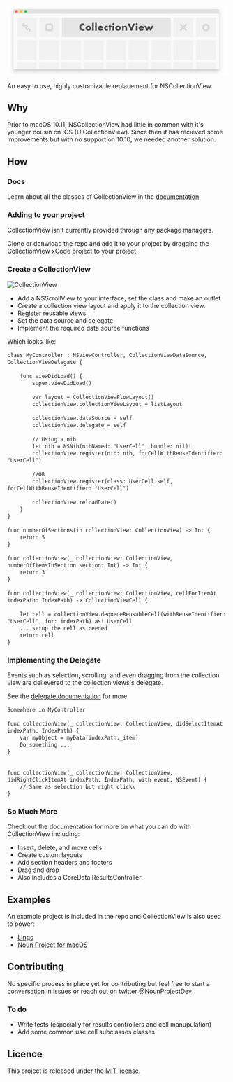 ![CollectionView](https://raw.githubusercontent.com/TheNounProject/CollectionView/master/img/header.png "Collection View")

An easy to use, highly customizable replacement for NSCollectionView.

## Why

Prior to macOS 10.11, NSCollectionView had little in common with it's younger cousin on iOS (UICollectionView). Since then it has recieved some improvements but with no support on 10.10, we needed another solution.


## How

### Docs
Learn about all the classes of CollectionView in the [documentation](https://thenounproject.github.io/CollectionView/)


### Adding to your project
CollectionView isn't currently provided through any package managers. 

Clone or donwload the repo and add it to your project by dragging the CollectionView xCode project to your project.



### Create a CollectionView

![CollectionView](https://github.com/TheNounProject/CollectionView/raw/master/img/demo_setup.gif "Collection View")

* Add a NSScrollView to your interface, set the class and make an outlet
* Create a collection view layout and apply it to the collection view.
* Register reusable views
* Set the data source and delegate
* Implement the required data source functions

Which looks like:

```
class MyController : NSViewController, CollectionViewDataSource, CollectionViewDelegate {

	func viewDidLoad() {
		super.viewDidLoad()
		
		var layout = CollectionViewFlowLayout()
		collectionView.collectionViewLayout = listLayout
		
		collectionView.dataSource = self
	   	collectionView.delegate = self
	   	
	   	// Using a nib
	   	let nib = NSNib(nibNamed: "UserCell", bundle: nil)!
	   	collectionView.register(nib: nib, forCellWithReuseIdentifier: "UserCell")
	   	
	   	//OR
	   	collectionView.register(class: UserCell.self, forCellWithReuseIdentifier: "UserCell")
	   	
	   	collectionView.reloadDate()
	}
}

func numberOfSections(in collectionView: CollectionView) -> Int {
    return 5
}

func collectionView(_ collectionView: CollectionView, numberOfItemsInSection section: Int) -> Int { 
	return 3
}

func collectionView(_ collectionView: CollectionView, cellForItemAt indexPath: IndexPath) -> CollectionViewCell {

	let cell = collectionView.dequeueReusableCell(withReuseIdentifier: "UserCell", for: indexPath) as! UserCell
	... setup the cell as needed
	return cell
}   

```

### Implementing the Delegate
Events such as selection, scrolling, and even dragging from the collection view are delievered to the collection views's delegate.

See the [delegate documentation](https://thenounproject.github.io/CollectionView/Protocols/CollectionViewDelegate.html) for more 

```
Somewhere in MyController

func collectionView(_ collectionView: CollectionView, didSelectItemAt indexPath: IndexPath) {
    var myObject = myData[indexPath._item]
    Do something ...
}


func collectionView(_ collectionView: CollectionView, didRightClickItemAt indexPath: IndexPath, with event: NSEvent) {
	// Same as selection but right click\
}
```

### So Much More
Check out the documentation for more on what you can do with CollectionView including:

* Insert, delete, and move cells
* Create custom layouts
* Add section headers and footers
* Drag and drop
* Also includes a CoreData ResultsController


## Examples

An example project is included in the repo and CollectionView is also used to power:

* [Lingo](https://lingoapp.com)
* [Noun Project for macOS](https://thenounproject.com/for-mac/)

## Contributing
No specific process in place yet for contributing but feel free to start a conversation in issues or reach out on twitter [@NounProjectDev](https://twitter.com/NounProjectDev)

### To do
* Write tests (especially for results controllers and cell manupulation)
* Add some common use cell subclasses classes

## Licence
This project is released under the [MIT license](https://github.com/TheNounProject/CollectionView/blob/master/LICENSE).

